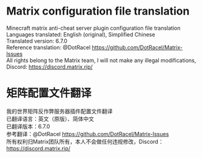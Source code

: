 # Matrix configuration file translation
Minecraft matrix anti-cheat server plugin configuration file translation  
Languages translated: English (original), Simplified Chinese  
Translated version: 6.7.0  
Reference translation: @DotRacel https://github.com/DotRacel/Matrix-Issues  
All rights belong to the Matrix team, I will not make any illegal modifications, Discord: https://discord.matrix.rip/  
# 矩阵配置文件翻译
我的世界矩阵反作弊服务器插件配置文件翻译  
已翻译语言：英文（原版）、简体中文  
已翻译版本：6.7.0  
参考翻译：@DotRacel https://github.com/DotRacel/Matrix-Issues  
所有权利归Matrix团队所有，本人不会做任何违规修改，Discord：https://discord.matrix.rip/  

